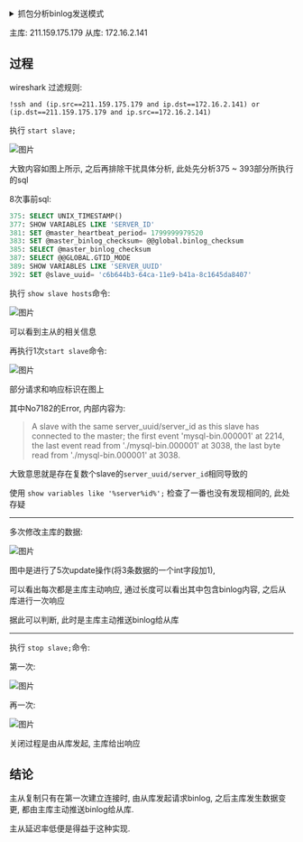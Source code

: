 <details>
<summary>抓包分析binlog发送模式</summary>
<!-- TOC -->

- [过程](#过程)
- [结论](#结论)

<!-- /TOC -->
</details>

主库: 211.159.175.179 从库: 172.16.2.141

## 过程

wireshark 过滤规则:

```
!ssh and (ip.src==211.159.175.179 and ip.dst==172.16.2.141) or (ip.dst==211.159.175.179 and ip.src==172.16.2.141)
```
执行 `start slave;`

![图片](https://gitee.com/LuVx/img/raw/master/mysql/binlog_1.png)

大致内容如图上所示, 之后再排除干扰具体分析, 此处先分析375 ~ 393部分所执行的sql

8次事前sql:

```sql
375: SELECT UNIX_TIMESTAMP()
377: SHOW VARIABLES LIKE 'SERVER_ID'
381: SET @master_heartbeat_period= 1799999979520
383: SET @master_binlog_checksum= @@global.binlog_checksum
385: SELECT @master_binlog_checksum
387: SELECT @@GLOBAL.GTID_MODE
389: SHOW VARIABLES LIKE 'SERVER_UUID'
392: SET @slave_uuid= 'c6b644b3-64ca-11e9-b41a-8c1645da8407'
```

执行 `show slave hosts`命令:

![图片](https://gitee.com/LuVx/img/raw/master/mysql/binlog_2.png)

可以看到主从的相关信息


再执行1次`start slave`命令:

![图片](https://gitee.com/LuVx/img/raw/master/mysql/binlog_3.png)

部分请求和响应标识在图上

其中No7182的Error, 内部内容为:

> A slave with the same server_uuid/server_id as this slave has connected to the master;
> the first event 'mysql-bin.000001' at 2214, the last event read from './mysql-bin.000001' at 3038, the last byte read from './mysql-bin.000001' at 3038.

大致意思就是存在复数个slave的`server_uuid/server_id`相同导致的

使用 `show variables like '%server%id%';` 检查了一番也没有发现相同的, 此处存疑

---

多次修改主库的数据:

![图片](https://gitee.com/LuVx/img/raw/master/mysql/binlog_4.png)

图中是进行了5次update操作(将3条数据的一个int字段加1),

可以看出每次都是主库主动响应, 通过长度可以看出其中包含binlog内容, 之后从库进行一次响应

据此可以判断, 此时是主库主动推送binlog给从库

---

执行 `stop slave;`命令:

第一次:

![图片](https://gitee.com/LuVx/img/raw/master/mysql/binlog_5.png)

再一次:

![图片](https://gitee.com/LuVx/img/raw/master/mysql/binlog_6.png)

关闭过程是由从库发起, 主库给出响应

## 结论

主从复制只有在第一次建立连接时, 由从库发起请求binlog, 之后主库发生数据变更, 都由主库主动推送binlog给从库.

主从延迟率低便是得益于这种实现.


